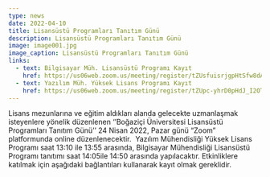 ```yaml
---
type: news
date: 2022-04-10
title: Lisansüstü Programları Tanıtım Günü
description: Lisansüstü Programları Tanıtım Günü
image: image001.jpg
image_caption: Lisansüstü Programları Tanıtım Günü
links:
  - text: Bilgisayar Müh. Lisansüstü Programı Kayıt
    href: https://us06web.zoom.us/meeting/register/tZUsfuisrjgpHtSfw8dAvNrmoN4xpeQXRls_
  - text: Yazılım Müh. Yüksek Lisans Programı Kayıt
    href: https://us06web.zoom.us/meeting/register/tZUpc-yhrD0pHdJ_I2OTYcF0wGzlA5CdnJ7o
---
```


Lisans mezunlarına ve eğitim aldıkları alanda gelecekte uzmanlaşmak isteyenlere yönelik düzenlenen ‘’Boğaziçi Üniversitesi Lisansüstü Programları Tanıtım Günü’’ 24 Nisan 2022, Pazar günü “Zoom” platformunda online düzenlenecektir.  Yazılım Mühendisliği Yüksek Lisans Programı saat 13:10 ile 13:55 arasında, Bilgisayar Mühendisliği Lisansüstü Programı tanıtımı saat 14:05ile 14:50 arasında yapılacaktır. Etkinliklere katılmak için aşağıdaki bağlantıları kullanarak kayıt olmak gereklidir.
